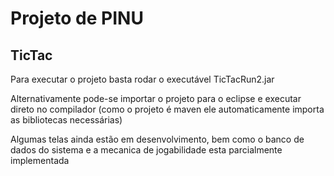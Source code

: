 # Projeto de PINU

## TicTac

Para executar o projeto basta rodar o executável TicTacRun2.jar

Alternativamente pode-se importar o projeto para o eclipse e executar direto no compilador (como o projeto é maven ele automaticamente importa as bibliotecas necessárias)


Algumas telas ainda estão em desenvolvimento, bem como o banco de dados do sistema e a mecanica de jogabilidade esta parcialmente implementada
